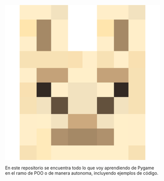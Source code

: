 <img src="./Images/Logo.png"/>


En este repositorio se encuentra todo lo que voy aprendiendo de Pygame en el ramo de POO o de manera autonoma, incluyendo ejemplos de código.